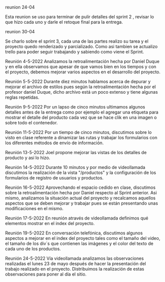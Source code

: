 reunion 24-04
 
Esta reunion se uso para terminar de pulir detalles del sprint 2 , revisar lo que hizo cada uno y darle el retoque final para la entrega.

reunion 30-04

Se charlo sobre el sprint 3, cada una de las partes realizo su tarea y el proyecto quedo renderizado y parcializado. Como asi tambien se actualizo trello para poder seguir trabajando y sabiendo como viene el Sprint.

Reunión 4-5-2022
Analizamos la retroalimentación hecha por Daniel Duque y en ella observamos que apesar de que vamos bien en los tiempos y con el proyecto, debemos mejorar varios aspectos en el desarrollo del proyecto.

Reunión 5-5-2022
Durante diez minutos hablamos acerca de depurar y mejorar el archivo de estilos pues según la retroalimentación hecha por el profesor daniel Duque, dicho archivo está un poco extenso y tiene algunas reglas repetidas.

Reunión 9-5-2022
Por un lapso de cinco minutos ultimamos algunos detalles antes de la entrega como por ejemplo el agregar una etiqueta <a> para mostrar el detalle del producto cada vez que se hace clik en una imagen o sobre todo el contenedor.

Reunión 11-5-2022
Por un tiempo de cinco minutos, discutimos sobre lo visto en clase referente a dinamizar las rutas y trabajar los formularios con los diferentes métodos de envío de información.

Reunión 13-5-2022
Joel propone mejorar las vistas de los detalles de producto y así lo hizo.

Reunión 14-5-2022
Durante 10 minutos y por medio de videollamada discutimos la realización de la vista "/productos" y la configuración de los formularios de registro de usuarios y productos.

Reunión 16-5-2022
Aprovechando el espacio cedido en clase, discutimos sobre la retroalimentación hecha por Daniel respecto al Sprint anterior. Asi mismo, analizamos la situación actual del proyecto y recalcamos aquellos aspectos que se deben mejorar y trabajar pues se están presentando unas modificaciones en el mismo.

Reunión 17-5-2022
En reunión através de videollamada definimos qué elementos mostrar en el index del proyecto.

Reunión 19-5-2022
En conversación telefónica, discutimos algunos aspectos a mejorar en el index del proyecto tales como el tamaño del video, el tamaño de los div´s que contienen las imágenes y el color del texto de cada uno de los productos.

Reunión 24-5-2022
Vía videollamada analizamos las observaciones realizadas el lunes 23 de mayo después de hacer la presentación del trabajo realizado en el proyecto. Distribuimos la realización de estas observaciones para poner al día el sitio.